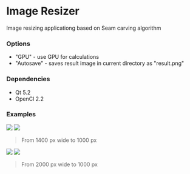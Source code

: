 # Image Resizer
Image resizing applicationg based on Seam carving algorithm

### Options

  - "GPU" - use GPU for calculations
  - "Autosave" - saves result image in current directory as "result.png"

### Dependencies

  - Qt 5.2
  - OpenCl 2.2

### Examples
![](https://imgur.com/cNZadON) ![](https://imgur.com/a1LgWF7)
> From 1400 px wide to 1000 px

![](https://imgur.com/glhPr7T) ![](https://imgur.com/SBMbdO5)
> From 2000 px wide to 1000 px
